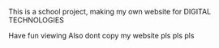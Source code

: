 This is a school project, making my own website for DIGITAL TECHNOLOGIES

Have fun viewing Also dont copy my website pls pls pls
